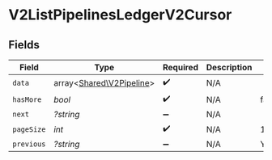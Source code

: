 # V2ListPipelinesLedgerV2Cursor


## Fields

| Field                                                         | Type                                                          | Required                                                      | Description                                                   | Example                                                       |
| ------------------------------------------------------------- | ------------------------------------------------------------- | ------------------------------------------------------------- | ------------------------------------------------------------- | ------------------------------------------------------------- |
| `data`                                                        | array<[Shared\V2Pipeline](../../Models/Shared/V2Pipeline.md)> | :heavy_check_mark:                                            | N/A                                                           |                                                               |
| `hasMore`                                                     | *bool*                                                        | :heavy_check_mark:                                            | N/A                                                           | false                                                         |
| `next`                                                        | *?string*                                                     | :heavy_minus_sign:                                            | N/A                                                           |                                                               |
| `pageSize`                                                    | *int*                                                         | :heavy_check_mark:                                            | N/A                                                           | 15                                                            |
| `previous`                                                    | *?string*                                                     | :heavy_minus_sign:                                            | N/A                                                           | YXVsdCBhbmQgYSBtYXhpbXVtIG1heF9yZXN1bHRzLol=                  |